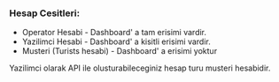 ### Hesap Cesitleri:&nbsp;

- Operator Hesabi - Dashboard' a tam erisimi vardir.
- Yazilimci Hesabi - Dashboard' a kisitli erisimi vardir.
- Musteri (Turists hesabi) - Dashboard' a erisimi yoktur

Yazilimci olarak API ile olusturabileceginiz hesap turu musteri hesabidir.